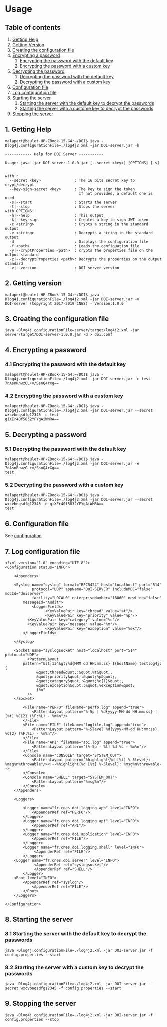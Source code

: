 # Usage

## Table of contents
1. [Getting Help](#getting_help)
2. [Getting Version](#getting_version)
3. [Creating the configuration file](#creatin_conf_file)
4. [Encrypting a password](#encrypting_password)
    1. [Encrypting the password with the default key](#encrypting_password_default_key)
    2. [Encrypting the password with a custom key](#encrypting_password_custom_key)
5. [Decrypting the password](#decrypting_password)
    1. [Decrypting the password with the default key](#decrypting_password_default_key)
    2. [Decrypting the password with a custom key](#decrypting_password_custom_key)
6. [Configuration file](#configuration_file)
7. [Log configuration file](#log_configuration_file)
8. [Starting the server](#starting_server)
    1. [Starting the server with the default key to decrypt the passwords](#starting_server_default_key)
    2. [Starting the server with a custome key to decrypt the passwords](#starting_server_custom_key)
9. [Stopping the server](#stopping_server)



## 1. Getting Help <a name="getting_help"/>

```
malapert@heulet-HP-ZBook-15-G4:~/DOI$ java -Dlog4j.configurationFile=./log4j2.xml -jar DOI-server.jar -h

------------ Help for DOI Server -----------

Usage: java -jar DOI-server-1.0.0.jar [--secret <key>] [OPTIONS] [-s]


with :
  --secret <key>               : The 16 bits secret key to crypt/decrypt
  --key-sign-secret <key>      : The key to sign the token
                                 If not provided, a default one is used
  -s|--start                   : Starts the server
  -t|--stop                    : Stops the server
with OPTIONS:
  -h|--help                    : This output
  -k|--key-sign                : Creates a key to sign JWT token
  -c <string>                  : Crypts a string in the standard output
  -e <string>                  : Decrypts a string in the standard output
  -d                           : Displays the configuration file
  -f <path>                    : Loads the configuation file
  -y|--cryptProperties <path>  : crypts the properties file on the output standard
  -z|--decryptProperties <path>: Decrypts the properties on the output standard
  -v|--version                 : DOI server version

```

## 2. Getting version <a name="getting_version"/>

```
malapert@heulet-HP-ZBook-15-G4:~/DOI$ java -Dlog4j.configurationFile=./log4j2.xml -jar DOI-server.jar -v
DOI-server (Copyright 2017-2019 CNES) - Version:1.0.0
```
## 3. Creating the configuration file <a name="creating_conf_file"/>
```
java -Dlog4j.configurationFile=server/target/log4j2.xml -jar server/target/DOI-server-1.0.0.jar -d > doi.conf
```

## 4. Encrypting a password <a name="encrypting_password"/>

### 4.1 Encrypting the password with the default key <a name="encrypting_password_default_key"/>
```
malapert@heulet-HP-ZBook-15-G4:~/DOI$ java -Dlog4j.configurationFile=./log4j2.xml -jar DOI-server.jar -c test
7nAsnRnwzGL+v/SsnQ4rXg==
```

### 4.2 Encrypting the password with a custom key <a name="encrypting_password_custom_key"/>
```
malapert@heulet-HP-ZBook-15-G4:~/DOI$ java -Dlog4j.configurationFile=./log4j2.xml -jar DOI-server.jar --secret wxcvbnqsdfg12345 -c test 
giXEr40f5832YFYgAiWMRA==
```

## 5. Decrypting a password <a name="decrypting_password"/>

### 5.1 Decrypting the password with the default key <a name="decrypting_password_default_key"/>
```
malapert@heulet-HP-ZBook-15-G4:~/DOI$ java -Dlog4j.configurationFile=./log4j2.xml -jar DOI-server.jar -e 7nAsnRnwzGL+v/SsnQ4rXg==
test
```

### 5.2 Decrypting the password with a custom key <a name="decrypting_password_custom_key"/>
```
malapert@heulet-HP-ZBook-15-G4:~/DOI$ java -Dlog4j.configurationFile=./log4j2.xml -jar DOI-server.jar --secret wxcvbnqsdfg12345 -e giXEr40f5832YFYgAiWMRA==
test
```

## 6. Configuration file <a name="configuration_file"/>
See [configuration](./configuration.html)

## 7. Log configuration file <a name="log_configuration_file"/>
```
<?xml version="1.0" encoding="UTF-8"?>
<Configuration status="INFO">
   
	<Appenders>

    <Syslog name="syslog" format="RFC5424" host="localhost" port="514"
            protocol="UDP" appName="DOI-SERVER" includeMDC="false" mdcId="doiserver"
            facility="LOCAL0" enterpriseNumber="18060" newLine="false" 
	    messageId="Audit">
            <LoggerFields>
                  <KeyValuePair key="thread" value="%t"/>
                  <KeyValuePair key="priority" value="%p"/>
		  <KeyValuePair key="category" value="%c"/>
		  <KeyValuePair key="message" value="%m"/>
                  <KeyValuePair key="exception" value="%ex"/>
	    </LoggerFields>
                        
    </Syslog>

    <Socket name="syslogsocket" host="localhost" port="514" protocol="UDP">
          <PatternLayout
        pattern="&lt;134&gt;%d{MMM dd HH:mm:ss} ${hostName} testlog4j: {
              &quot;thread&quot;:&quot;%t&quot;,
              &quot;priority&quot;:&quot;%p&quot;,
              &quot;category&quot;:&quot;%c{1}&quot;,
              &quot;exception&quot;:&quot;%exception&quot;
              }%n"
          />
    </Socket>      

        <File name="PERFO" fileName="perfo.log" append="true">     
            <PatternLayout pattern="%-5p | %d{yyyy-MM-dd HH:mm:ss} | [%t] %C{2} (%F:%L) - %m%n"/>   
        </File>
        <File name="FILE" fileName="logfile.log" append="true">
            <PatternLayout pattern="%-5level %d{yyyy-MM-dd HH:mm:ss} %C{2} (%F:%L) - %m%n"/>
        </File>
        <File name="API" fileName="api.log" append="true">                
            <PatternLayout pattern="[%-5p - %t] %d %c - %m%n"/>
        </File>
        <Console name="CONSOLE" target="SYSTEM_OUT">
            <PatternLayout pattern="%highlight{%d [%t] %-5level}: %msg%n%throwable"/><!--%highlight{%d [%t] %-5level}: %msg%n%throwable-->
        </Console>
        <Console name="SHELL" target="SYSTEM_OUT">
            <PatternLayout pattern="%msg%n"/>
        </Console>        
    </Appenders>

    <Loggers>
     
        <Logger name="fr.cnes.doi.logging.app" level="INFO">
            <AppenderRef ref="PERFO"/>                        
        </Logger>        
        <Logger name="fr.cnes.doi.logging.api" level="INFO">
            <AppenderRef ref="API"/>                        
        </Logger>
        <Logger name="fr.cnes.doi.application" level="INFO">
            <AppenderRef ref="FILE"/>            
        </Logger>      
        <Logger name="fr.cnes.doi.logging.shell" level="INFO">
             <AppenderRef ref="FILE"/>
        </Logger>  
	<Logger name="fr.cnes.doi.server" level="INFO">
             <AppenderRef ref="syslogsocket"/>
             <AppenderRef ref="SHELL"/>
        </Logger>                    
	<Root level="INFO">
	    <AppenderRef ref="syslog"/>
            <AppenderRef ref="FILE"/>
        </Root>
    </Loggers>

</Configuration>
```

## 8. Starting the server <a name="starting_server"/>
### 8.1 Starting the server with the default key to decrypt the passwords <a name="starting_server_default_key"/>
```
java -Dlog4j.configurationFile=./log4j2.xml -jar DOI-server.jar -f config.properties --start
```

### 8.2 Starting the server with a custom key to decrypt the passwords <a name="starting_server_custom_key"/>
```
java -Dlog4j.configurationFile=./log4j2.xml -jar DOI-server.jar --secret wxcvbnqsdfg12345 -f config.properties --start
```

## 9. Stopping the server <a name="stopping_server"/>
```
java -Dlog4j.configurationFile=./log4j2.xml -jar DOI-server.jar -f config.properties --stop
```

